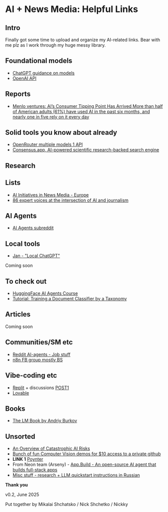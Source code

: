 # AI + News Media: Helpful Links

## Intro

Finally got some time to upload and organize my AI-related links. Bear with me plz as I work through my huge messy library.

## Foundational models

* [ChatGPT guidance on models](https://help.openai.com/en/articles/11165333-chatgpt-enterprise-models-limits)
* [OpenAI API](https://platform.openai.com/)

## Reports

* [Menlo ventures: AI’s Consumer Tipping Point Has Arrived More than half of American adults (61%) have used AI in the past six months, and nearly one in five rely on it every day](https://menlovc.com/perspective/2025-the-state-of-consumer-ai/)

## Solid tools you know about already

* [OpenRouter multiple models 1 API](https://openrouter.ai/)
* [Consensus.app, AI-powered scientific research-backed search engine](https://consensus.app/)

## Research

## Lists 

* [AI Initiatives in News Media - Europe](https://aifornewsroom.in/)
* [86 expert voices at the intersection of AI and journalism](https://www.journalism.co.uk/news/who-to-follow-85-expert-voices-at-the-intersection-of-ai-and-journalism/s2/a1254807/)

## AI Agents

* [AI Agents subreddit](https://www.reddit.com/r/AI_Agents/)

## Local tools

* [Jan - "Local ChatGPT"](https://jan.ai/)

Coming soon 

## To check out

* [HuggingFace AI Agents Course](https://huggingface.co/learn/agents-course/en/unit0/introduction)
* [Tutorial: Training a Document Classifier by a Taxonomy](https://github.com/aburkov/theLMbook/blob/main/document_classifier_with_LLMs_as_labelers.ipynb)

## Articles 

Coming soon

## Communities/SM etc

* [Reddit AI-agents - Job stuff](https://www.reddit.com/r/AI_Agents/comments/1kvti1h/automate_your_job_search_with_ai_what_we_built/)
* [n8n FB group mostly BS](https://www.facebook.com/groups/979398969285885)

## Vibe-coding etc

* [Replit](https://replit.com/) + discussions [POST1](https://www.facebook.com/a.pisarevsky/posts/pfbid02T6Tp3Pf7sC28TjRvrHHzGz16vFDNQ3x8yFh4whyDLzrtdXP1QNH57C4y9dRBrEyEl)  
* [Lovable](https://lovable.dev)

## Books

* [The LM Book by Andriy Burkov](https://thelmbook.com/)

## Unsorted

* [An Overview of Catastrophic AI Risks](https://safe.ai/ai-risk)
* [Bunch of fun Computer Vision demos for $10 access to a private github](https://www.funwithcomputervision.com/) 
* **LINK 1** [Poynter](https://www.poynter.org/commentary/2025/journalism-crisis-moment-ai/)
* From Neon team (Arseny) - [App.Build - An open-source AI agent that builds full-stack apps](https://www.app.build/) 
* [Misc stuff - research + LLM quickstart instructions in Russian](https://researchim-ai.github.io) 
                                                
**Thank you**

v0.2, June 2025

Put together by Mikalai Shchatsko / Nick Shchetko / Nickky
